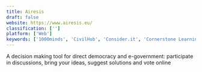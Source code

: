```yaml
---
title: Airesis
draft: false 
website: https://www.airesis.eu/
classification: ['']
platform: ['Web']
keywords: ['1000minds', 'CivilHub', 'Consider.it', 'Cornerstone Learning suite', 'D21', 'GlassFrog', 'LimeSurvey', 'Loomio', 'OpenSesame', 'Owlie', 'PlaceAVote', 'PowerChurch', 'Sideways 6', 'Swell', 'TaskBoard', 'Trello', 'buckets.co']
---
```

A decision making tool for direct democracy and e-government: participate in discussions, bring your ideas, suggest solutions and vote online